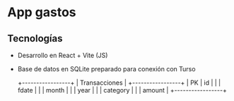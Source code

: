 # App gastos

## Tecnologías
* Desarrollo en React + Vite (JS)
* Base de datos en SQLite preparado para conexión con Turso

  +-----------------+
  |  Transacciones  |
  +-----------------+
  | PK | id         |
  |    | fdate      |
  |    | month      |
  |    | year       |
  |    | category   |
  |    | amount     |
  +-----------------+
